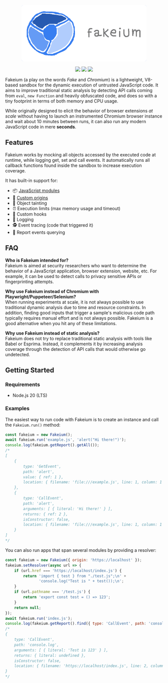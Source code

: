 <p align="center"><a href="https://github.com/josemmo/fakeium"><img src="logo.png" alt="Fakeium" width="400"></a></p>
<p align="center">
    <a href="https://github.com/josemmo/fakeium/actions"><img src="https://github.com/josemmo/fakeium/actions/workflows/tests.yml/badge.svg"></a>
    <a href="https://github.com/josemmo/fakeium"><img src="https://tokei.rs/b1/github/josemmo/fakeium?style=flat"></a>
    <a href="LICENSE"><img src="https://img.shields.io/github/license/josemmo/fakeium.svg"></a>
</p>

Fakeium (a play on the words *Fake* and *Chromium*) is a lightweight, V8-based sandbox for the dynamic execution of
untrusted JavaScript code.
It aims to improve traditional static analysis by detecting API calls coming from `eval`, `new Function` and heavily
obfuscated code, and does so with a tiny footprint in terms of both memory and CPU usage.

While originally designed to elicit the behavior of browser extensions *at scale* without having to launch an
instrumented Chromium browser instance and wait about 10 minutes between runs, it can also run any modern JavaScript
code in mere **seconds**.

## Features
Fakeium works by mocking all objects accessed by the executed code at runtime, while logging get, set and call events.
It automatically runs all callback functions found inside the sandbox to increase execution coverage.

It has built-in support for:
- 📦 [JavaScript modules](https://developer.mozilla.org/docs/Web/JavaScript/Guide/Modules)
- 🔗 [Custom origins](https://developer.mozilla.org/docs/Glossary/Origin)
- 🎨 Object tainting
- ⏰ Execution limits (max memory usage and timeout)
- 🎣 Custom hooks
- 🧾 Logging
- 🕵 Event tracing (code that triggered it)
- 🔎 Report events querying

## FAQ
**Who is Fakeium intended for?**\
Fakeium is aimed at security researchers who want to determine the behavior of a JavaScript application, browser
extension, website, etc.
For example, it can be used to detect calls to privacy sensitive APIs or fingerprinting attempts.

**Why use Fakeium instead of Chromium with Playwright/Puppeteer/Selenium?**\
When running experiments at scale, it is not always possible to use traditional dynamic analysis due to time and
resource constraints.
In addition, finding good inputs that trigger a sample's malicious code path typically requires manual effort and is not
always possible.
Fakeium is a good alternative when you hit any of these limitations.

**Why use Fakeium instead of static analysis?**\
Fakeium does not try to replace traditional static analysis with tools like Babel or Esprima.
Instead, it complements it by increasing analysis coverage through the detection of API calls that would otherwise go
undetected.

## Getting Started

### Requirements
- Node.js 20 (LTS)

### Examples
The easiest way to run code with Fakeium is to create an instance and call the `Fakeium.run()` method:

```js
const fakeium = new Fakeium();
await fakeium.run('example.js', 'alert("Hi there!")');
console.log(fakeium.getReport().getAll());
/*
[
    {
        type: 'GetEvent',
        path: 'alert',
        value: { ref: 1 },
        location: { filename: 'file:///example.js', line: 1, column: 1 }
    },
    {
        type: 'CallEvent',
        path: 'alert',
        arguments: [ { literal: 'Hi there!' } ],
        returns: { ref: 2 },
        isConstructor: false,
        location: { filename: 'file:///example.js', line: 1, column: 1 }
    }
]
*/
```

You can also run apps that span several modules by providing a resolver:
```js
const fakeium = new Fakeium({ origin: 'https://localhost' });
fakeium.setResolver(async url => {
    if (url.href === 'https://localhost/index.js') {
        return 'import { test } from "./test.js";\n' +
               'console.log("Test is " + test());\n';
    }
    if (url.pathname === '/test.js') {
        return 'export const test = () => 123';
    }
    return null;
});
await fakeium.run('index.js');
console.log(fakeium.getReport().find({ type: 'CallEvent', path: 'console.log' }));
/*
{
    type: 'CallEvent',
    path: 'console.log',
    arguments: [ { literal: 'Test is 123' } ],
    returns: { literal: undefined },
    isConstructor: false,
    location: { filename: 'https://localhost/index.js', line: 2, column: 9 }
}
*/
```
